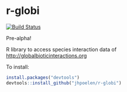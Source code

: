 r-globi
=======
[![Build Status](https://travis-ci.org/jhpoelen/r-globi.svg?branch=master)](https://travis-ci.org/jhpoelen/r-globi)

Pre-alpha!

R library to access species interaction data of http://globalbioticinteractions.org

To install:
```R
install.packages("devtools")
devtools::install_github("jhpoelen/r-globi")
```

